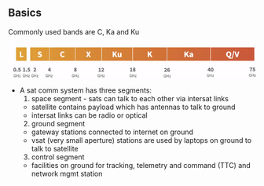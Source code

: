 ## Basics
Commonly used bands are C, Ka and Ku

![Alt text](image.png)

* A sat comm system has three segments:
  1. space segment - sats can talk to each other via intersat links
    - satellite contains payload which has antennas to talk to ground
    - intersat links can be radio or optical
  2. ground segment
    - gateway stations connected to internet on ground
    - vsat (very small aperture) stations are used by laptops on ground to talk to satellite
  3. control segment
    - facilities on ground for tracking, telemetry and command (TTC) and network mgmt station